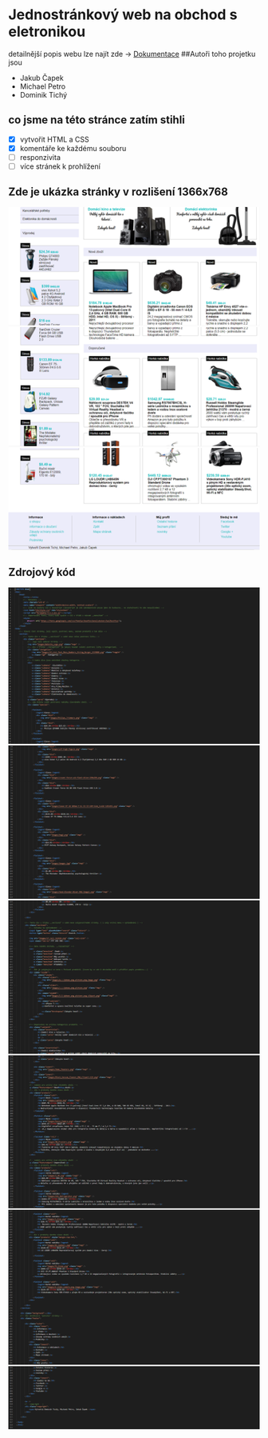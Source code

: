 # Jednostránkový web na obchod s eletronikou
detailnější popis webu lze najít zde -> [Dokumentace](docs/documentation.pdf)
##Autoři toho projetku jsou
- Jakub Čapek
- Michael Petro
- Dominik Tichý
## co jsme na této stránce zatím stihli
- [X] vytvořit HTML a CSS
- [X] komentáře ke každému souboru
- [ ] responzivita
- [ ] více stránek k prohlížení
## Zde je ukázka stránky v rozlišení 1366x768
![scr1.png](img/scr1.png)
![scr2.png](img/scr2.png)
![scr3.png](img/scr3.png)
## Zdrojový kód
![code1.png](img/code1.png)
![code2.png](img/code2.png)
![code3.png](img/code3.png)
![code4.png](img/code4.png)
![code5.png](img/code5.png)
![code6.png](img/code6.png)
